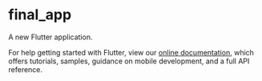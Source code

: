 # final_app

A new Flutter application.

For help getting started with Flutter, view our
[online documentation](https://flutter.dev/docs), which offers tutorials,
samples, guidance on mobile development, and a full API reference.
